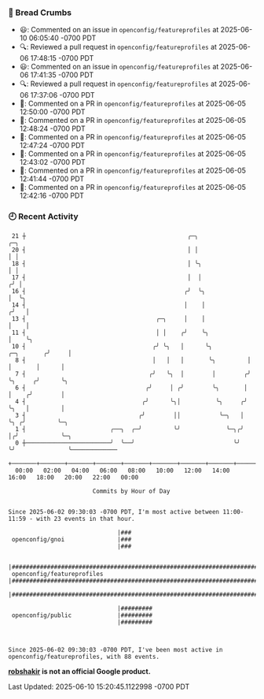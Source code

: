 ### 🍞 Bread Crumbs

 * 😃: Commented on an issue in `openconfig/featureprofiles` at 2025-06-10 06:05:40 -0700 PDT
 * 🔍: Reviewed a pull request in  `openconfig/featureprofiles` at 2025-06-06 17:48:15 -0700 PDT
 * 😃: Commented on an issue in `openconfig/featureprofiles` at 2025-06-06 17:41:35 -0700 PDT
 * 🔍: Reviewed a pull request in  `openconfig/featureprofiles` at 2025-06-06 17:37:06 -0700 PDT
 * 💬: Commented on a PR in  `openconfig/featureprofiles` at 2025-06-05 12:50:00 -0700 PDT
 * 💬: Commented on a PR in  `openconfig/featureprofiles` at 2025-06-05 12:48:24 -0700 PDT
 * 💬: Commented on a PR in  `openconfig/featureprofiles` at 2025-06-05 12:47:24 -0700 PDT
 * 💬: Commented on a PR in  `openconfig/featureprofiles` at 2025-06-05 12:43:02 -0700 PDT
 * 💬: Commented on a PR in  `openconfig/featureprofiles` at 2025-06-05 12:41:44 -0700 PDT
 * 💬: Commented on a PR in  `openconfig/featureprofiles` at 2025-06-05 12:42:16 -0700 PDT

### 🕘 Recent Activity
```
 21 ┼                                              ╭─╮                           ╭─╮
 20 ┤                                              │ │                           │ │
 18 ┤                                              │ ╰╮                          │ │
 17 ┤                                              │  │                         ╭╯ │
 16 ┤                                             ╭╯  ╰╮                        │  ╰╮
 14 ┤                                             │    │                       ╭╯   │
 13 ┤                                     ╭─╮     │    │                       │    │
 11 ┤                                     │ │    ╭╯    ╰╮                      │    ╰╮
 10 ┤                                    ╭╯ ╰╮   │      ╰╮          ╭─╮       ╭╯     │
  8 ┤                                    │   │   │       ╰╮         │ │       │      │
  7 ┤                                   ╭╯   ╰╮  │        │        ╭╯ ╰╮     ╭╯      ╰╮
  6 ┤                                  ╭╯     │ ╭╯        ╰╮       │   │    ╭╯        │
  4 ┤                                 ╭╯      ╰╮│          ╰╮     ╭╯   ╰╮   │         │
  3 ┤                                ╭╯        ││           ╰─╮   │     ╰╮ ╭╯         ╰─╮
  1 ┤                        ╭──╮  ╭─╯         ╰╯             ╰─╮╭╯      │╭╯            ╰─╮
  0 ┼────────────────────────╯  ╰──╯                            ╰╯       ╰╯               ╰─────────────
    +───────+───────+───────+───────+───────+───────+───────+───────+───────+───────+───────+───────+────
  00:00   02:00   04:00   06:00   08:00   10:00   12:00   14:00   16:00   18:00   20:00   22:00   00:00   

						Commits by Hour of Day


Since 2025-06-02 09:30:03 -0700 PDT, I'm most active between 11:00-11:59 - with 23 events in that hour.

```



```
                               |###
 openconfig/gnoi               |###
                               |###

                               |########################################################################################
 openconfig/featureprofiles    |########################################################################################
                               |########################################################################################

                               |#########
 openconfig/public             |#########
                               |#########



Since 2025-06-02 09:30:03 -0700 PDT, I've been most active in openconfig/featureprofiles, with 88 events.

```
**[robshakir](mailto:robjs@google.com) is not an official Google product.**  


Last Updated: 2025-06-10 15:20:45.1122998 -0700 PDT
